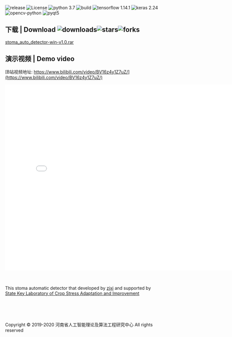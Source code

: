 ![release](https://img.shields.io/github/v/release/zjxi/stoma-auto-detector.github.io)
![License](https://img.shields.io/github/license/zjxi/zjxi.github.io.svg)
![python 3.7](https://img.shields.io/badge/python-3.7-purple.svg)
![build](https://ci.appveyor.com/api/projects/status/l4gxgydj0i95hmxg/branch/master?svg=true)
![tensorflow 1.14.1](https://img.shields.io/badge/tensorflow-1.14.1-yellow.svg)
![keras 2.24](https://img.shields.io/badge/keras-2.24-red.svg)
![opencv-python](https://img.shields.io/badge/opencv-3.4.3-blue.svg)
![pyqt5](https://img.shields.io/badge/pyqt5-5.13.2-orange.svg)

## 下载 | Download ![downloads](https://img.shields.io/github/downloads/zjxi/stoma-auto-detector.github.io/total)![stars](https://img.shields.io/github/stars/zjxi/stoma-auto-detector.github.io?style=social)![forks](https://img.shields.io/github/forks/zjxi/stoma-auto-detector.github.io?style=social)
[stoma_auto_detector-win-v1.0.rar](https://github.com/zjxi/stoma-auto-detector.github.io/releases/tag/v1.0/stoma-auto-detector.rar)

## 演示视频 | Demo video
[B站视频地址: https://www.bilibili.com/video/BV16z4y1Z7uZ/](https://www.bilibili.com/video/BV16z4y1Z7uZ/)
<iframe src="//player.bilibili.com/player.html?aid=584713189&bvid=BV16z4y1Z7uZ&cid=237785684&page=1" scrolling="no" border="0" frameborder="no" framespacing="0"                           allowfullscreen="true" height="600" width="800"> 
</iframe>

<br><br>
This stoma automatic detector that developed by [zjxi](https://github.com/zjxi) and supported by [State Key Laboratory of Crop Stress Adaptation and Improvement](http://csai.henu.edu.cn/)

<br><br><br><br>
Copyright © 2019-2020 河南省人工智能理论及算法工程研究中心 All rights reserved


